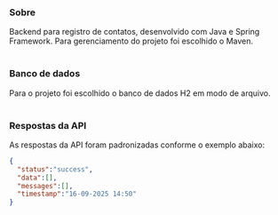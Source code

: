 ### Sobre
Backend para registro de contatos, desenvolvido com Java e Spring Framework. Para gerenciamento do projeto foi escolhido o Maven.
<br>
<br>

### Banco de dados
Para o projeto foi escolhido o banco de dados H2 em modo de arquivo.
<br>
<br>

### Respostas da API
As respostas da API foram padronizadas conforme o exemplo abaixo:

```json
{
  "status":"success",
  "data":[],
  "messages":[],
  "timestamp":"16-09-2025 14:50"
}
```
